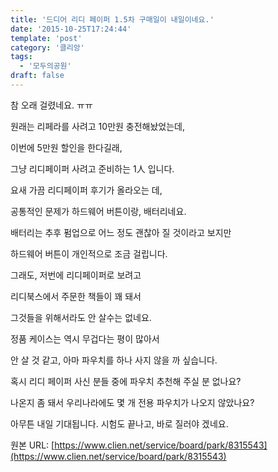```yaml
---
title: '드디어 리디 페이퍼 1.5차 구매일이 내일이네요.'
date: '2015-10-25T17:24:44'
template: 'post'
category: '클리앙'
tags: 
  - '모두의공원'
draft: false
---
```


참 오래 걸렸네요. ㅠㅠ

원래는 리페라를 사려고 10만원 충전해놨었는데,

이번에 5만원 할인을 한다길래,

그냥 리디페이퍼 사려고 준비하는 1人 입니다.

요새 가끔 리디페이퍼 후기가 올라오는 데,

공통적인 문제가 하드웨어 버튼이랑, 배터리네요.

배터리는 추후 펌업으로 어느 정도 괜찮아 질 것이라고 보지만

하드웨어 버튼이 개인적으로 조금 걸립니다.

그래도, 저번에 리디페이퍼로 보려고

리디북스에서 주문한 책들이 꽤 돼서

그것들을 위해서라도 안 살수는 없네요.

정품 케이스는 역시 무겁다는 평이 많아서

안 살 것 같고, 아마 파우치를 하나 사지 않을 까 싶습니다.

혹시 리디 페이퍼 사신 분들 중에 파우치 추천해 주실 분 없나요?

나온지 좀 돼서 우리나라에도 몇 개 전용 파우치가 나오지 않았나요?

아무튼 내일 기대됩니다. 시험도 끝나고, 바로 질러야 겠네요.

원본 URL: [https://www.clien.net/service/board/park/8315543](https://www.clien.net/service/board/park/8315543)